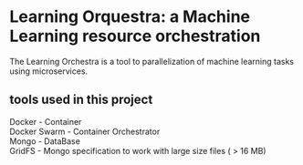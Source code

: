 # Learning Orquestra: a Machine Learning resource orchestration

The Learning Orchestra is a tool to parallelization of machine learning tasks using microservices.

## tools used in this project

Docker - Container \
Docker Swarm - Container Orchestrator \
Mongo - DataBase \
GridFS - Mongo specification to work with large size files ( > 16 MB)

